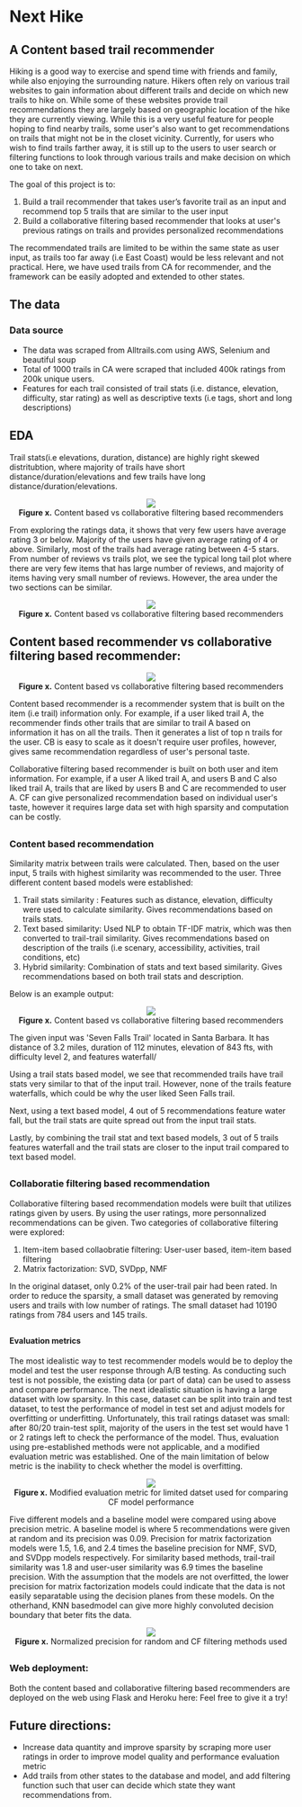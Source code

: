 # Next Hike

## A Content based trail recommender

Hiking is a good way to exercise and spend time with friends and family, while also enjoying the surrounding nature. Hikers often rely on various trail websites to gain information about different trails and decide on which new trails to hike on. While some of these websites provide trail recommendations they are largely based on geographic location of the hike they are currently viewing. While this is a very useful feature for people hoping to find nearby trails, some user's also want to get recommendations on trails that might not be in the closet vicinity. Currently, for users who wish to find trails farther away, it is still up to the users to user search or filtering functions to look through various trails and make decision on which one to take on next. 

The goal of this project is to:
 1. Build a trail recommender that takes user’s favorite trail as an input and recommend top 5 trails that are similar to the user input
 2. Build a collaborative filtering based recommender that looks at user's previous ratings on trails and provides personalized recommendations

The recommendated trails are limited to be within the same state as user input, as trails too far away (i.e East Coast) would be less relevant and not practical. Here, we have used trails from CA for recommender, and the framework can be easily adopted and extended to other states.


## The data
### Data source
- The data was scraped from Alltrails.com using AWS, Selenium and beautiful soup
- Total of 1000 trails in CA were scraped that included 400k ratings from 200k unique users. 
- Features for each trail consisted of trail stats (i.e. distance, elevation, difficulty, star rating) as well as descriptive texts (i.e tags, short and long descriptions)

## EDA

Trail stats(i.e elevations, duration, distance) are highly right skewed distritubtion, where majority of trails have short distance/duration/elevations and few trails have long distance/duration/elevations. 
<p align="center">
  <img src="./images/trailstats.png" >
<br>
<b>Figure x.</b> Content based vs collaborative filtering based recommenders
</p>
 
From exploring the ratings data, it shows that very few users have average rating 3 or below. Majority of the users have given average rating of 4 or above. Similarly, most of the trails had average rating between 4-5 stars. From number of reviews vs trails plot, we see the typical long tail plot where there are very few items that has large number of reviews, and majority of items having very small number of reviews. However, the area under the two sections can be similar. 
 
 <p align="center">
  <img src="./images/ratingstats.png" >
<br>
<b>Figure x.</b> Content based vs collaborative filtering based recommenders
</p>
 

## Content based recommender vs collaborative filtering based recommender:
 
<p align="center">
  <img src="./images/filtering_methods.png" >
<br>
<b>Figure x.</b> Content based vs collaborative filtering based recommenders
</p>
 
 Content based recommender is a recommender system that is built on the item (i.e trail) information only. For example, if a user liked trail A, the recommender finds other trails that are similar to trail A based on information it has on all the trails. Then it generates a list of top n trails for the user. CB is easy to scale as it doesn't require user profiles, however, gives same recommendation regardless of user's personal taste. 
 
 Collaborative filtering based recommender is built on both user and item information. For example, if a user A liked trail A, and users B and C also liked trail A, trails that are liked by users B and C are recommended to user A. CF can give personalized recommendation based on individual user's taste, however it requires large data set with high sparsity and computation can be costly. 

##
### Content based recommendation
  Similarity matrix between trails were calculated. Then, based on the user input, 5 trails with highest similarity was recommended to the user. Three different content based models were established:
  1. Trail stats similarity : Features such as distance, elevation, difficulty were used to calculate similarity. Gives recommendations based on trails stats.
  2. Text based similarity: Used NLP to obtain TF-IDF matrix, which was then converted to trail-trail similarity. Gives recommendations based on description of the trails (i.e scenary, accessibility, activities, trail conditions, etc) 
  3. Hybrid similarity: Combination of stats and text based similarity. Gives recommendations based on both trail stats and description. 
  
  Below is an example output:
<p align="center">
  <img src="./images/CB_example.png" >
<br>
<b>Figure x.</b> Content based vs collaborative filtering based recommenders
</p>

The given input was 'Seven Falls Trail' located in Santa Barbara. It has distance of 3.2 miles, duration of 112 minutes, elevation of 843 fts, with difficulty level 2, and features waterfall/

Using a trail stats based model, we see that recommended trails have trail stats very similar to that of the input trail. However, none of the trails feature waterfalls, which could be why the user liked Seen Falls trail. 

Next, using a text based model, 4 out of 5 recommendations feature water fall, but the trail stats are quite spread out from the input trail stats.

Lastly, by combining the trail stat and text based models, 3 out of 5 trails features waterfall and the trail stats are closer to the input trail compared to text based model. 

##
### Collaboratie filtering based recommendation 
  Collaborative filtering based recommendation models were built that utilizes ratings given by users. By using the user ratings, more personnalized recommendations can be given. Two categories of collaborative filtering were explored:
  1. Item-item based collaobratie filtering: User-user based, item-item based filtering
  2. Matrix factorization: SVD, SVDpp, NMF
  
In the original dataset, only 0.2% of the user-trail pair had been rated. In order to reduce the sparsity, a small dataset was generated by removing users and trails with low number of ratings. The small dataset had 10190 ratings from 784 users and 145 trails. 
  
##  
#### Evaluation metrics
  The most idealistic way to test recommender models would be to deploy the model and test the user response through A/B testing. As conducting such test is not possible, the existing data (or part of data) can be used to assess and compare performance. The next idealistic situation is having a large dataset with low sparsity. In this case, dataset can be split into train and test dataset, to test the performance of model in test set and adjust models for overfitting or underfitting. Unfortunately, this trail ratings dataset was small: after 80/20 train-test split, majority of the users in the test set would have 1 or 2 ratings left to check the performance of the model. Thus, evaluation using pre-established methods were not applicable, and a modified evaluation metric was established. One of the main limitation of below metric is the inability to check whether the model is overfitting.  
  
<p align="center">
  <img src="./images/eval_metric.png" >
<br>
<b>Figure x.</b> Modified evaluation metric for limited datset used for comparing CF model performance 
</p>
  
  Five different models and a baseline model were compared using above precision metric. A baseline model is where 5 recommendations were given at random and its precision was 0.09. Precision for matrix factorization models were 1.5, 1.6, and 2.4 times the baseline precision for NMF, SVD, and SVDpp models respectively. For similarity based methods,  trail-trail similarity was 1.8 and user-user similarity was 6.9 times the baseline precision. With the assumption that the models are not overfitted, the lower precision for matrix factorization models could indicate that the data is not easily separatable using the decision planes from these models. On the otherhand, KNN basedmodel can give more highly convoluted decision boundary that beter fits the data.
  
<p align="center">
  <img src="./images/CF_precision_comparison.png" >
<br>
<b>Figure x.</b> Normalized precision for random and CF filtering methods used
</p>


##  
### Web deployment:
 Both the content based and collaborative filtering based recommenders are deployed on the web using Flask and Heroku here: 
 Feel free to give it a try! 



## Future directions:
 - Increase data quantity and improve sparsity by scraping more user ratings in order to improve model quality and performance evaluation metric
 - Add trails from other states to the database and model, and add filtering function such that user can decide which state they want recommendations from.



